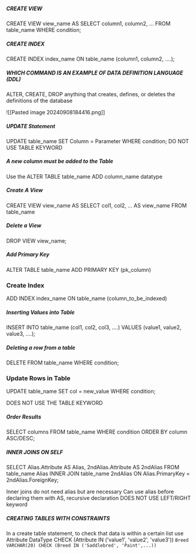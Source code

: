##### CREATE VIEW
CREATE VIEW view_name AS 
SELECT column1, column2, ...
FROM table_name
WHERE condition;
##### CREATE INDEX
CREATE INDEX index_name
ON table_name (column1, column2, ....);

##### WHICH COMMAND IS AN EXAMPLE OF DATA DEFINITION LANGUAGE (DDL)
ALTER, CREATE, DROP
anything that creates, defines, or deletes the definitions of the database

![[Pasted image 20240908184416.png]]

##### UPDATE Statement
UPDATE table_name
SET Column = Parameter
WHERE condition; 
DO NOT USE TABLE KEYWORD

##### A new column must be added to the Table
Use the 
ALTER TABLE table_name
ADD column_name datatype 

##### Create A View 
CREATE VIEW view_name AS 
SELECT col1, col2, ... AS view_name 
FROM table_name

##### Delete a View 
DROP VIEW view_name; 

##### Add Primary Key 
ALTER TABLE table_name
ADD PRIMARY KEY (pk_column)

### Create Index 
ADD INDEX index_name 
ON table_name (column_to_be_indexed)

##### Inserting Values into Table
INSERT INTO table_name (col1, col2, col3, ....)
VALUES (value1, value2, value3, ....);

##### Deleting a row from a table 
DELETE FROM table_name 
WHERE condition; 

### Update Rows in Table 
UPDATE table_name
SET col = new_value
WHERE condition; 

DOES NOT USE THE TABLE KEYWORD

##### Order Results
SELECT columns
FROM table_name
WHERE condition 
ORDER BY column ASC/DESC; 

##### INNER JOINS ON SELF 
SELECT Alias.Attribute AS Alias, 2ndAlias.Attribute AS 2ndAlias
FROM table_name Alias
INNER JOIN table_name 2ndAlias ON Alias.PrimaryKey = 2ndAlias.ForeignKey; 

Inner joins do not need alias but are necessary 
Can use alias before declaring them with AS, recursive declaration 
DOES NOT USE LEFT/RIGHT keyword 

##### CREATING TABLES WITH CONSTRAINTS
In a create table statement, to check that data is within a certain list use
Attribute DataType CHECK (Attribute IN ('value1', 'value2', 'value3'))
	`Breed VARCHAR(20) CHECK (Breed IN ('Saddlebred', 'Paint',...))`
